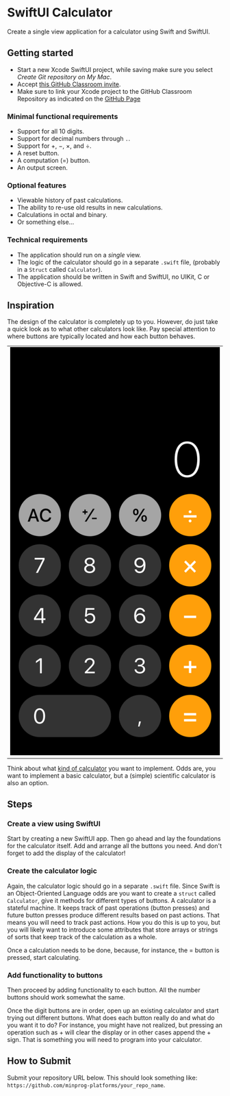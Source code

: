 # SwiftUI Calculator

Create a single view application for a calculator using Swift and SwiftUI.


## Getting started

- Start a new Xcode SwiftUI project, while saving make sure you select _Create Git repository on My Mac_.
- Accept [this GitHub Classroom invite](https://classroom.github.com/a/9O2ynG8n).
- Make sure to link your Xcode project to the GitHub Classroom Repository as indicated on the [GitHub Page](/ios/30github/index.md)


### Minimal functional requirements

* Support for all 10 digits.
* Support for decimal numbers through `.`.
* Support for $+$, $-$, $\times$, and $\div$.
* A reset button.
* A computation ($=$) button.
* An output screen.


### Optional features

* Viewable history of past calculations.
* The ability to re-use old results in new calculations.
* Calculations in octal and binary.
* Or something else...


### Technical requirements

* The application should run on a *single* view.
* The logic of the calculator should go in a separate `.swift` file, (probably in a `Struct` called `Calculator`).
* The application should be written in Swift and SwiftUI, no UIKit, C or Objective-C is allowed.


## Inspiration

The design of the calculator is completely up to you. However, do just take a quick look
as to what other calculators look like. Pay special attention to where buttons are
typically located and how each button behaves.

|                                     | 
| ----------------------------------- | 
| ![iOS calculator](calculator.jpeg)  |



Think about what [kind of calculator](https://www.rankred.com/different-types-of-calculators/) you want to implement.
Odds are, you want to implement a basic calculator, but a (simple) scientific calculator is also an option.

## Steps


### Create a view using SwiftUI
Start by creating a new SwiftUI app. Then go ahead and lay the foundations for the calculator itself. Add and arrange
all the buttons you need. And don't forget to add the display of the calculator!

### Create the calculator logic

Again, the calculator logic should go in a separate `.swift` file. Since Swift is an Object-Oriented Language odds are
you want to create a `struct` called `Calculator`, give it methods for different types of buttons.
A calculator is a stateful machine. It keeps track of past operations (button presses) and future button presses produce
different results based on past actions. That means you will need to track past actions. How you do this is up to you,
but you will likely want to introduce some attributes that store arrays or strings of sorts that keep track of the
calculation as a whole.

Once a calculation needs to be done, because, for instance, the $=$ button is pressed, start calculating.

### Add functionality to buttons

Then proceed by adding functionality to each button. All the number buttons should work somewhat the same.

Once the digit buttons are in order, open up an existing calculator and start trying out different buttons. What does
each button really do and what do you want it to do? For instance, you might have not realized, but pressing an operation
such as $+$ will clear the display or in other cases append the $+$ sign. That is something you will need to program
into your calculator.


## How to Submit

Submit your repository URL below. This should look something like: `https://github.com/minprog-platforms/your_repo_name`.
